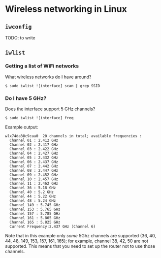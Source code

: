 # Wireless networking in Linux

## `iwconfig`

TODO: to write

## `iwlist`

### Getting a list of WiFi networks

What wireless networks do I have around?

    $ sudo iwlist ![interface] scan | grep SSID

### Do I have 5 GHz?

Does the interface support 5 GHz channels?

    $ sudo iwlist ![interface] freq

Example output:

    wlx74da38c9caa0  20 channels in total; available frequencies :
      Channel 01 : 2.412 GHz
      Channel 02 : 2.417 GHz
      Channel 03 : 2.422 GHz
      Channel 04 : 2.427 GHz
      Channel 05 : 2.432 GHz
      Channel 06 : 2.437 GHz
      Channel 07 : 2.442 GHz
      Channel 08 : 2.447 GHz
      Channel 09 : 2.452 GHz
      Channel 10 : 2.457 GHz
      Channel 11 : 2.462 GHz
      Channel 36 : 5.18 GHz
      Channel 40 : 5.2 GHz
      Channel 44 : 5.22 GHz
      Channel 48 : 5.24 GHz
      Channel 149 : 5.745 GHz
      Channel 153 : 5.765 GHz
      Channel 157 : 5.785 GHz
      Channel 161 : 5.805 GHz
      Channel 165 : 5.825 GHz
      Current Frequency:2.437 GHz (Channel 6)

Note that in this example only *some* 5Ghz channels are supported (36, 40, 44, 48, 149, 153, 157, 161, 165); for example, channel 38, 42, 50 are not supported.
This means that you need to set up the router not to use those channels.

